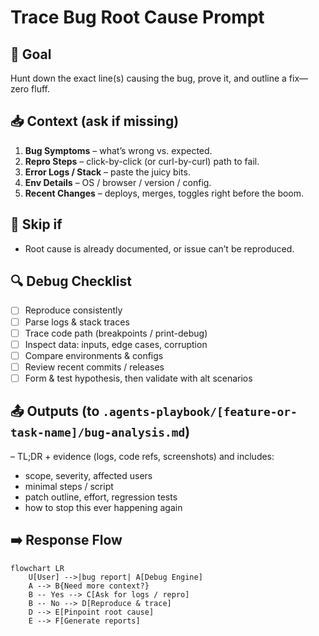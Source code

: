 # Trace Bug Root Cause Prompt

## 🎯 Goal
Hunt down the exact line(s) causing the bug, prove it, and outline a fix—zero fluff.

## 📥 Context (ask if missing)
1. **Bug Symptoms** – what’s wrong vs. expected.
2. **Repro Steps** – click-by-click (or curl-by-curl) path to fail.
3. **Error Logs / Stack** – paste the juicy bits.
4. **Env Details** – OS / browser / version / config.
5. **Recent Changes** – deploys, merges, toggles right before the boom.

## 🚦 Skip if
- Root cause is already documented, or issue can’t be reproduced.

## 🔍 Debug Checklist
- [ ] Reproduce consistently  
- [ ] Parse logs & stack traces  
- [ ] Trace code path (breakpoints / print-debug)  
- [ ] Inspect data: inputs, edge cases, corruption  
- [ ] Compare environments & configs  
- [ ] Review recent commits / releases  
- [ ] Form & test hypothesis, then validate with alt scenarios  

## 📤 Outputs (to `.agents-playbook/[feature-or-task-name]/bug-analysis.md`)
– TL;DR + evidence (logs, code refs, screenshots) and includes: 
- scope, severity, affected users  
- minimal steps / script  
- patch outline, effort, regression tests  
- how to stop this ever happening again  

## ➡️ Response Flow
```mermaid
flowchart LR
    U[User] -->|bug report| A[Debug Engine]
    A --> B{Need more context?}
    B -- Yes --> C[Ask for logs / repro]
    B -- No --> D[Reproduce & trace]
    D --> E[Pinpoint root cause]
    E --> F[Generate reports]
